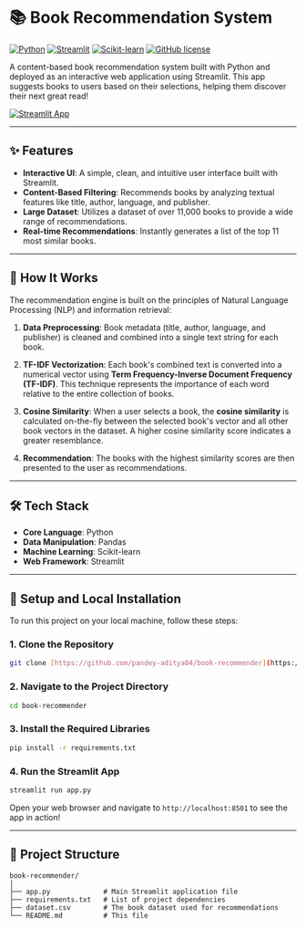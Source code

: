 # 📚 Book Recommendation System

[![Python](https://img.shields.io/badge/Python-3.9%2B-blue?style=for-the-badge&logo=python)](https://www.python.org/)
[![Streamlit](https://img.shields.io/badge/Streamlit-1.25%2B-red?style=for-the-badge&logo=streamlit)](https://streamlit.io/)
[![Scikit-learn](https://img.shields.io/badge/scikit--learn-1.3%2B-orange?style=for-the-badge&logo=scikit-learn)](https://scikit-learn.org/)
[![GitHub license](https://img.shields.io/badge/license-MIT-green?style=for-the-badge)](https://github.com/pandey-aditya04/book-recommender/blob/main/LICENSE)

A content-based book recommendation system built with Python and deployed as an interactive web application using Streamlit. This app suggests books to users based on their selections, helping them discover their next great read!

<a href="YOUR_LIVE_DEMO_URL_HERE" target="_blank">
  <img src="https://static.streamlit.io/badges/streamlit_badge_black_white.svg" alt="Streamlit App">
</a>

***

## ✨ Features

-   **Interactive UI**: A simple, clean, and intuitive user interface built with Streamlit.
-   **Content-Based Filtering**: Recommends books by analyzing textual features like title, author, language, and publisher.
-   **Large Dataset**: Utilizes a dataset of over 11,000 books to provide a wide range of recommendations.
-   **Real-time Recommendations**: Instantly generates a list of the top 11 most similar books.

***

## 🧠 How It Works

The recommendation engine is built on the principles of Natural Language Processing (NLP) and information retrieval:

1.  **Data Preprocessing**: Book metadata (title, author, language, and publisher) is cleaned and combined into a single text string for each book.

2.  **TF-IDF Vectorization**: Each book's combined text is converted into a numerical vector using **Term Frequency-Inverse Document Frequency (TF-IDF)**. This technique represents the importance of each word relative to the entire collection of books.

3.  **Cosine Similarity**: When a user selects a book, the **cosine similarity** is calculated on-the-fly between the selected book's vector and all other book vectors in the dataset. A higher cosine similarity score indicates a greater resemblance.

4.  **Recommendation**: The books with the highest similarity scores are then presented to the user as recommendations.

***

## 🛠️ Tech Stack

-   **Core Language**: Python
-   **Data Manipulation**: Pandas
-   **Machine Learning**: Scikit-learn
-   **Web Framework**: Streamlit

***

## 🚀 Setup and Local Installation

To run this project on your local machine, follow these steps:

### **1. Clone the Repository**

```bash
git clone [https://github.com/pandey-aditya04/book-recommender](https://github.com/pandey-aditya04/book-recommender)
```

### **2. Navigate to the Project Directory**

```bash
cd book-recommender
```

### **3. Install the Required Libraries**

```bash
pip install -r requirements.txt
```

### **4. Run the Streamlit App**

```bash
streamlit run app.py
```

Open your web browser and navigate to `http://localhost:8501` to see the app in action!

***

## 📂 Project Structure

```
book-recommender/
│
├── app.py             # Main Streamlit application file
├── requirements.txt   # List of project dependencies
├── dataset.csv        # The book dataset used for recommendations
└── README.md          # This file
```
